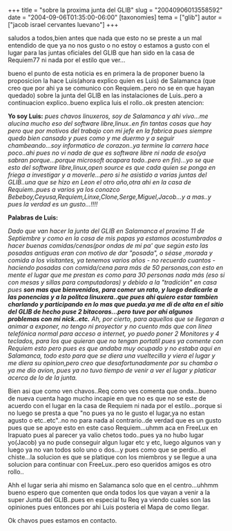 +++
title = "sobre la proxima junta del GLIB"
slug = "20040906013558592"
date = "2004-09-06T01:35:00-06:00"
[taxonomies]
tema = ["glib"]
autor = ["jacob israel cervantes luevano"]
+++

saludos a todos,bien antes que nada que esto no se preste a un mal
entendido de que ya no nos gusto o no estoy o estamos a gusto con el
lugar para las juntas oficiales del GLIB que han sido en la casa de
Requiem77 ni nada por el estilo que ver...

bueno el punto de esta noticia es en primera la de proponer bueno la
proposicion la hace Luis(ahora explico quien es Luis) de Salamanca (que
creo que por ahi ya se comunico con Requiem..pero no se en que hayan
quedado) sobre la junta del GLIB en las instalaciones de Luis..pero a
continuacion explico..bueno explica luis el rollo..ok presten atencion:

<!-- more -->
**Yo soy Luis:**
*pues chavos linuxeros, soy de Salamanca y ahi vivo...me alucina mucho
eso del software libre,linux..en fin tantas cosas que hay pero que por
motivos del trabajo con mi jefe en la fabrica pues siempre quedo bien
cansado y pues como y me duermo y a seguir chambeando...soy informatico
de corazon..ya termine la carrera hace poco..ahi pues no vi nada de que
es software libre ni nada de eso(ya sabran porque...porque microsoft
acapara todo..pero en fin)...yo se que esto del software
libre,linux,open source es que cada quien se ponga en friega a
investigar y a moverle...pero si he asistido a varias juntas del
GLIB..una que se hizo en Leon el otro año,otra ahi en la casa de
Requiem..pues a varios ya los conozco
Bebeboy,Ceyusa,Requiem,Linxe,Clone,Serge,Miguel,Jacob...y a mas..y pues
la verdad es un gusto...!!!!*

**Palabras de Luis:**

*Dado que van hacer la junta del GLIB en Salamanca el proximo 11 de
Septiembre y como en la casa de mis papas ya estamos acostumbrados a
hacer buenas comidas/cenas(por ondas de mi pa' que según esto las
posadas antiguas eran con motivo de dar "posada", o séase ,morada y
comida a los visitantes, ya tenemos varios años - no recuerdo cuantos -
haciendo posadas con comida/cena para más de 50 personas,con esto en
mente el lugar que me prestan es como para 30 personas nada más (eso si
con mesas y sillas para computadoras) y debido a la "tradición" en casa
pues **son mas que bienvenidos, para comer un rato, y luego dedicarle a
las ponencias y a la politca linuxera..que pues ahi quiero estar tambien
charlando y participando en lo mas que pueda.ya me di de alta en el
sitio del GLIB de hecho puse 2 bitacoras...pero tuve por ahi algunos
problemas con mi nick..etc.** Ah, por cierto, para aquellos que se
llegaran a animar a exponer, no tengo ni proyector y no cuento más que
con línea telefónica normal para acceso a internet, yo puedo poner 2
Monitores y 4 teclados, para los que quieran que no tengan portatil
pues ya comente con Requiem esto pero pues es que andaba muy ocupado y
no estaba aqui en Salamanca, todo esto para que se diera una vueltecilla
y viera el lugar y me diera su opinion,pero creo que desafortunadamente
por su chamba o ya me dio avion, pues ya no tuvo tiempo de venir a ver
el lugar y platicar acerca de lo de la junta.*

Bien asi que como ven chavos..Req como ves comenta que onda...bueno de
nueva cuenta hago mucho incapie en que no es que no se este de acuerdo
con el lugar en la casa de Requiem ni nada por el estilo...porque si no
luego se presta a que "no pues ya no le gusto el lugar,ya no estan
agusto o etc..etc"..no no para nada al contrario..de verdad que es un
gusto pues que se apoye esto en este caso Requiem...uhmm aca en FreeLux
en Irapuato pues al parecer ya valio chetos todo..pues ya no hubo lugar
yo(Jacob) ya no pude conseguir algun lugar etc y etc, luego algunos van
y luego ya no van todos solo uno o dos...y pues como que se perdio..el
chiste...la solucion es que se platique con los miembros y se llegue a
una solucion para continuar con FreeLux..pero eso queridos amigos es
otro rollo..

Ahh el lugar seria ahi mismo en Salamanca solo que en el centro...uhhmm
bueno espero que comenten que onda todos los que vayan a venir a la
super Junta del GLIB..pues en especial tu Req ya viendo cuales son las
opiniones pues entonces por ahi Luis posteria el Mapa de como llegar.

Ok chavos pues estamos en contacto.

